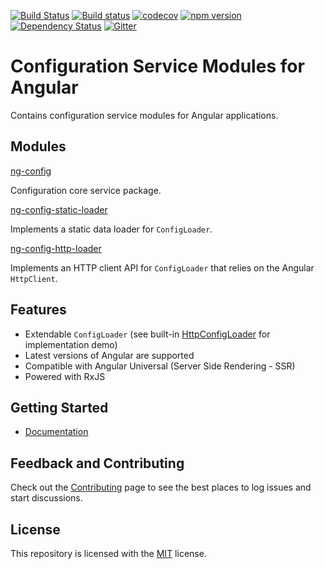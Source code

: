[![Build Status](https://dev.azure.com/DagonMetric/ng-config/_apis/build/status/DagonMetric.ng-config?branchName=master)](https://dev.azure.com/DagonMetric/ng-config/_build/latest?definitionId=9&branchName=master)
[![Build status](https://ci.appveyor.com/api/projects/status/sglpbayjta323oi6/branch/master?svg=true)](https://ci.appveyor.com/project/admindagonmetriccom/ng-config/branch/master)
[![codecov](https://codecov.io/gh/DagonMetric/ng-config/branch/master/graph/badge.svg)](https://codecov.io/gh/DagonMetric/ng-config)
[![npm version](https://img.shields.io/npm/v/@dagonmetric/ng-config.svg)](https://www.npmjs.com/package/@dagonmetric/ng-config)
[![Dependency Status](https://david-dm.org/DagonMetric/ng-config.svg)](https://david-dm.org/DagonMetric/ng-config)
[![Gitter](https://badges.gitter.im/DagonMetric/general.svg)](https://gitter.im/DagonMetric/general?utm_source=badge&utm_medium=badge&utm_campaign=pr-badge)

# Configuration Service Modules for Angular

Contains configuration service modules for Angular applications.

## Modules

[ng-config](modules/ng-config)

Configuration core service package.

[ng-config-static-loader](modules/ng-config/static-loader)

Implements a static data loader for `ConfigLoader`.

[ng-config-http-loader](modules/ng-config/http-loader)

Implements an HTTP client API for `ConfigLoader` that relies on the Angular `HttpClient`.

## Features

* Extendable `ConfigLoader` (see built-in [HttpConfigLoader](https://github.com/DagonMetric/ng-config/blob/master/modules/ng-config/http-loader/src/http-config-loader.ts) for implementation demo)
* Latest versions of Angular are supported
* Compatible with Angular Universal (Server Side Rendering - SSR)
* Powered with RxJS

## Getting Started

* [Documentation](https://github.com/DagonMetric/ng-config/wiki)

## Feedback and Contributing

Check out the [Contributing](https://github.com/DagonMetric/ng-config/blob/master/CONTRIBUTING.md) page to see the best places to log issues and start discussions.

## License

This repository is licensed with the [MIT](https://github.com/DagonMetric/ng-config/blob/master/LICENSE) license.
